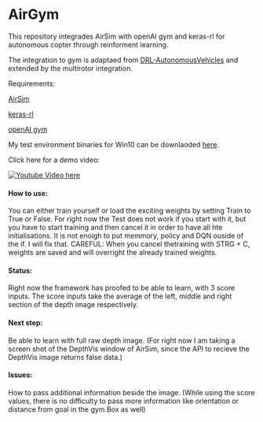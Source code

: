 # AirGym
This repository integrades AirSim with openAI gym and keras-rl for autonomous copter through reinforment learning.

The integration to gym is adaptaed from [DRL-AutonomousVehicles](https://github.com/kaihuchen/DRL-AutonomousVehicles) and extended by the multirotor integration.

Requirements:

[AirSim](https://github.com/Microsoft/AirSim)

[keras-rl](https://github.com/matthiasplappert/keras-rl)

[openAI gym](https://github.com/openai/gym)


My test environment binaries for Win10 can be downlaoded [here](https://drive.google.com/open?id=0ByG_CWp-MUNNNzh0UVowcVk2OVk).

Click here for a demo video:

[![Youtube Video here](https://img.youtube.com/vi/ZE5hPHqJC64/0.jpg)](https://youtu.be/ZE5hPHqJC64)

#### How to use:
You can either train yourself or load the exciting weights by setting Train to True or False. 
For right now the Test does not work if you start with it, but you have to start training and then cancel it in order to have all hte initialisations. It is not enoigh to put memmory, policy and DQN ouside of the if. I will fix that.
CAREFUL: When you cancel thetraining with STRG + C, weights are saved and will overright the already trained weights.


#### Status:
Right now the framework has proofed to be able to learn, with 3 score inputs. The score inputs take the average of the left, middle and right section of the depth image respectively. 

#### Next step: 
Be able to learn with full raw depth image. (For right now I am taking a screen shot of the DepthVis window of AirSim, since the API to recieve the DepthVis image returns false data.)

#### Issues:
How to pass additional information beside the image. (While using the score values, there is no difficulty to pass more information like orientation or distance from goal in the gym.Box as well)

